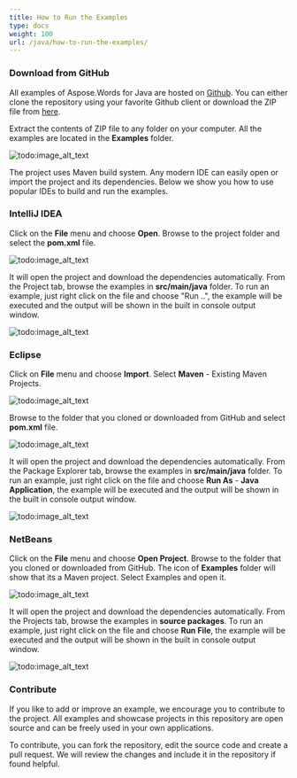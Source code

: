 ```yaml
---
title: How to Run the Examples
type: docs
weight: 100
url: /java/how-to-run-the-examples/
---
```


### **Download from GitHub**

All examples of Aspose.Words for Java are hosted on [Github](https://github.com/aspose-words/Aspose.Words-for-Java). You can either clone the repository using your favorite Github client or download the ZIP file from [here](https://github.com/aspose-words/Aspose.Words-for-Java/archive/master.zip).

Extract the contents of ZIP file to any folder on your computer. All the examples are located in the **Examples** folder.

![todo:image_alt_text](http://i.imgur.com/2s90CFq.png)

The project uses Maven build system. Any modern IDE can easily open or import the project and its dependencies. Below we show you how to use popular IDEs to build and run the examples.

### **IntelliJ IDEA**

Click on the **File** menu and choose **Open**. Browse to the project folder and select the **pom.xml** file.

![todo:image_alt_text](http://i.imgur.com/FuwxsOg.png)

It will open the project and download the dependencies automatically. From the Project tab, browse the examples in **src/main/java** folder. To run an example, just right click on the file and choose "Run ..", the example will be executed and the output will be shown in the built in console output window.

![todo:image_alt_text](http://i.imgur.com/pyP6jOr.png)

### **Eclipse**

Click on **File** menu and choose **Import**. Select **Maven** - Existing Maven Projects.

![todo:image_alt_text](http://i.imgur.com/nReoOb7.png)

Browse to the folder that you cloned or downloaded from GitHub and select **pom.xml** file.

![todo:image_alt_text](http://i.imgur.com/q6yIkVo.png)

It will open the project and download the dependencies automatically. From the Package Explorer tab, browse the examples in **src/main/java** folder. To run an example, just right click on the file and choose **Run As** - **Java Application**, the example will be executed and the output will be shown in the built in console output window.

![todo:image_alt_text](http://i.imgur.com/Jsr26hZ.png)

### **NetBeans**

Click on the **File** menu and choose **Open Project**. Browse to the folder that you cloned or downloaded from GitHub. The icon of **Examples** folder will show that its a Maven project. Select Examples and open it.

![todo:image_alt_text](http://i.imgur.com/UPZF90F.png)

It will open the project and download the dependencies automatically. From the Projects tab, browse the examples in **source packages**. To run an example, just right click on the file and choose **Run File**, the example will be executed and the output will be shown in the built in console output window.

![todo:image_alt_text](http://i.imgur.com/kUNojTJ.png)

### **Contribute**

If you like to add or improve an example, we encourage you to contribute to the project. All examples and showcase projects in this repository are open source and can be freely used in your own applications.

To contribute, you can fork the repository, edit the source code and create a pull request. We will review the changes and include it in the repository if found helpful.
